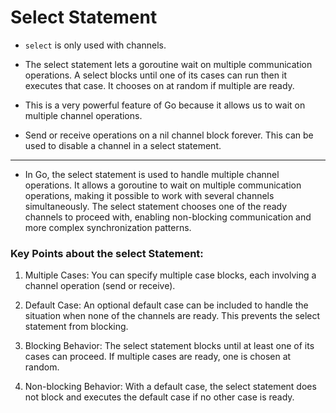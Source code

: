 # Select Statement

* `select` is only used with channels.

* The select statement lets a goroutine wait on multiple communication operations. A select blocks until one of its cases can run then it executes that case. It chooses on at random if multiple are ready.

* This is a very powerful feature of Go because it allows us to wait on multiple channel operations.

* Send or receive operations on a nil channel block forever. This can be used to disable a channel in a select statement.

----------------------------------------------------------------------------------

* In Go, the select statement is used to handle multiple channel operations. It allows a goroutine to wait on multiple communication operations, making it possible to work with several channels simultaneously. The select statement chooses one of the ready channels to proceed with, enabling non-blocking communication and more complex synchronization patterns.

### Key Points about the select Statement:

1. Multiple Cases: You can specify multiple case blocks, each involving a channel operation (send or receive).

2. Default Case: An optional default case can be included to handle the situation when none of the channels are ready. This prevents the select statement from blocking.

3. Blocking Behavior: The select statement blocks until at least one of its cases can proceed. If multiple cases are ready, one is chosen at random.

4. Non-blocking Behavior: With a default case, the select statement does not block and executes the default case if no other case is ready.